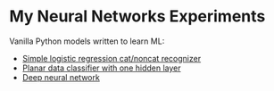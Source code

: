 # My Neural Networks Experiments

Vanilla Python models written to learn ML:
* [Simple logistic regression cat/noncat recognizer](https://github.com/SigmaOne/neural_networks_experiments/tree/master/models/learning/1.logistic_regression_cat_noncat_recognizer)
* [Planar data classifier with one hidden layer](https://github.com/SigmaOne/neural_networks_experiments/blob/master/models/learning/2.planar_data_classifier_with_one_hidden_layer/planar_data_classifier_with_one_hidden_layer.ipynb)
* [Deep neural network](https://github.com/SigmaOne/neural_networks_experiments/blob/master/models/learning/3.deep_neural_network/deep_neural_network.ipynb)
